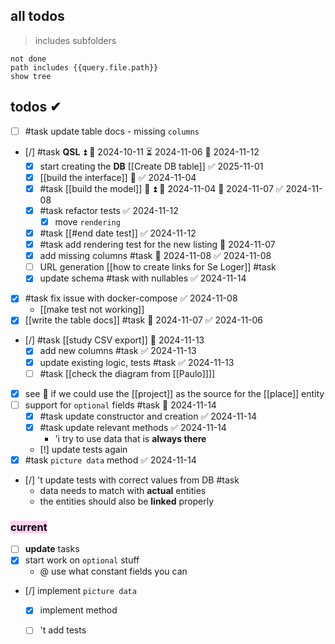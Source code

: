 
## all todos
> includes subfolders

```tasks
not done
path includes {{query.file.path}}
show tree
```

## todos ✔
- [ ] #task update table docs - missing `columns`
- [/] #task **QSL** ⏫ 🛫 2024-10-11 ⏳ 2024-11-06 📅 2024-11-12
	- [x] start creating the **DB** [[Create DB table]] ✅ 2025-11-01 
	- [x] [[build the interface]] 🔼 ✅ 2024-11-04
	- [x] #task [[build the model]] 🎴 ⏫ 🛫 2024-11-04 📅 2024-11-07 ✅ 2024-11-08
	- [x] #task refactor tests ✅ 2024-11-12
		- [x] move `rendering`
	- [x] #task [[#end date test]] ✅ 2024-11-12
	- [x] #task add rendering test for the new listing 📅 2024-11-07
	- [x] add missing columns #task 📅 2024-11-08 ✅ 2024-11-08
	- [ ] URL generation [[how to create links for Se Loger]] #task 
	- [x] update schema #task with nullables ✅ 2024-11-14
- [x] #task fix issue with docker-compose ✅ 2024-11-08
	- [[make test not working]]
- [x] [[write the table docs]] #task 📅 2024-11-07 ✅ 2024-11-06
- [/] #task [[study CSV export]] 📅 2024-11-13 
	- [x] add new columns #task ✅ 2024-11-13
	- [x] update existing logic, tests #task ✅ 2024-11-13
	- [ ] #task [[check the diagram from [[Paulo]]]]
- [x] see 🙈 if we could use the [[project]] as the source for the [[place]] entity
- [ ] support for `optional` fields #task 📅 2024-11-14 
	- [x] #task update constructor and creation ✅ 2024-11-14
	- [x] #task update relevant methods ✅ 2024-11-14
		- 'i try to use data that is **always there**
	- [!] update tests again
- [x] #task `picture data` method ✅ 2024-11-14
- [/] 't update tests with correct values from DB #task
	- data needs to match with **actual** entities
	- the entities should also be **linked** properly

### <mark style="background: #FFB8EBA6;">current</mark>
- [ ] **update** tasks
- [x] start work on `optional` stuff
	- @ use what constant fields you can
- [/] implement `picture data`
	- [x] implement method
	- [ ] 't add tests

